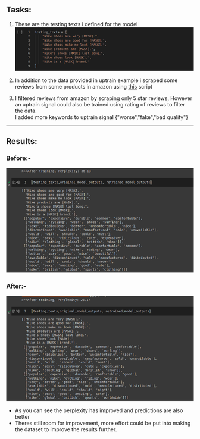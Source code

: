 ## Tasks:

1. These are the testing texts i defined for the model
![TestingTexts](readme_data/TestingTexts.png)

2.  In addition to the data provided in uptrain example i scraped some reviews from some products in amazon using [this](https://github.com/sanjaybora04/Nike_Masked_LM/blob/main/web_scrapping.py) script

3. I filtered reviews from amazon by scraping only 5 star reviews, However an uptrain signal could also be trained using rating of reviews to filter the data.  
I added more keywords to uptrain signal {"worse","fake","bad quality"}
---
## Results:

### Before:-
![Before](readme_data/Before.png)

### After:-
![After](readme_data/After.png)

* As you can see the perplexity has improved and predictions are also better
* Theres still room for improvement, more effort could be put into making the dataset to improve the results further.

